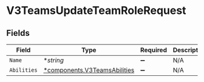# V3TeamsUpdateTeamRoleRequest


## Fields

| Field                                                                       | Type                                                                        | Required                                                                    | Description                                                                 |
| --------------------------------------------------------------------------- | --------------------------------------------------------------------------- | --------------------------------------------------------------------------- | --------------------------------------------------------------------------- |
| `Name`                                                                      | **string*                                                                   | :heavy_minus_sign:                                                          | N/A                                                                         |
| `Abilities`                                                                 | [*components.V3TeamsAbilities](../../models/components/v3teamsabilities.md) | :heavy_minus_sign:                                                          | N/A                                                                         |